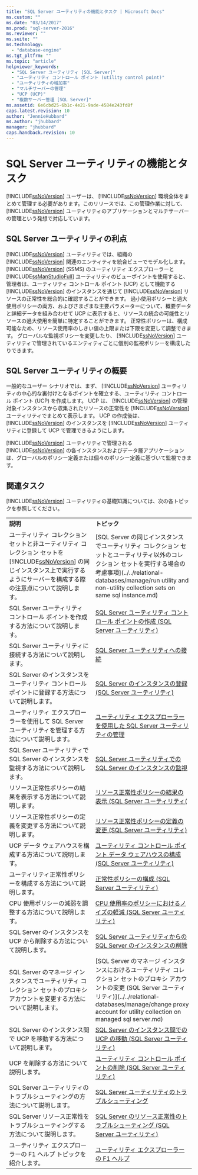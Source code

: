```yaml
---
title: "SQL Server ユーティリティの機能とタスク | Microsoft Docs"
ms.custom: ""
ms.date: "03/14/2017"
ms.prod: "sql-server-2016"
ms.reviewer: ""
ms.suite: ""
ms.technology: 
  - "database-engine"
ms.tgt_pltfrm: ""
ms.topic: "article"
helpviewer_keywords: 
  - "SQL Server ユーティリティ [SQL Server]"
  - "ユーティリティ コントロール ポイント (utility control point)"
  - "ユーティリティの増加率"
  - "マルチサーバーの管理"
  - "UCP (UCP)"
  - "複数サーバー管理 [SQL Server]"
ms.assetid: 6e6cbd25-6b1c-4e21-9ade-4584e243fd8f
caps.latest.revision: 10
author: "JennieHubbard"
ms.author: "jhubbard"
manager: "jhubbard"
caps.handback.revision: 10
---
```

# SQL Server ユーティリティの機能とタスク
  [!INCLUDE[ssNoVersion](../../includes/ssnoversion-md.md)] ユーザーは、 [!INCLUDE[ssNoVersion](../../includes/ssnoversion-md.md)] 環境全体をまとめて管理する必要があります。このリリースでは、この管理作業に対して、 [!INCLUDE[ssNoVersion](../../includes/ssnoversion-md.md)] ユーティリティのアプリケーションとマルチサーバーの管理という発想で対応しています。  
  
## SQL Server ユーティリティの利点  
 [!INCLUDE[ssNoVersion](../../includes/ssnoversion-md.md)] ユーティリティでは、組織の [!INCLUDE[ssNoVersion](../../includes/ssnoversion-md.md)] 関連のエンティティを統合ビューでモデル化します。 [!INCLUDE[ssNoVersion](../../includes/ssnoversion-md.md)] (SSMS) のユーティリティ エクスプローラーと [!INCLUDE[ssManStudioFull](../../includes/ssmanstudiofull-md.md)] ユーティリティのビューポイントを使用すると、管理者は、ユーティリティ コントロール ポイント (UCP) として機能する [!INCLUDE[ssNoVersion](../../includes/ssnoversion-md.md)] のインスタンスを通じて [!INCLUDE[ssNoVersion](../../includes/ssnoversion-md.md)] リソースの正常性を総合的に確認することができます。 過小使用ポリシーと過大使用ポリシーの両方、およびさまざまな主要パラメーターについて、概要データと詳細データを組み合わせて UCP に表示すると、リソースの統合の可能性とリソースの過大使用を簡単に特定することができます。 正常性ポリシーは、構成可能なため、リソース使用率のしきい値の上限または下限を変更して調整できます。 グローバルな監視ポリシーを変更したり、 [!INCLUDE[ssNoVersion](../../includes/ssnoversion-md.md)] ユーティリティで管理されているエンティティごとに個別の監視ポリシーを構成したりできます。  
  
##  <a name="typical_scenarios"></a> SQL Server ユーティリティの概要  
 一般的なユーザー シナリオでは、まず、 [!INCLUDE[ssNoVersion](../../includes/ssnoversion-md.md)] ユーティリティの中心的な裏付けとなるポイントを確立する、ユーティリティ コントロール ポイント (UCP) を作成します。 UCP は、 [!INCLUDE[ssNoVersion](../../includes/ssnoversion-md.md)] の管理対象インスタンスから収集されたリソースの正常性を [!INCLUDE[ssNoVersion](../../includes/ssnoversion-md.md)] ユーティリティでまとめて表示します。 UCP の作成後は、[!INCLUDE[ssNoVersion](../../includes/ssnoversion-md.md)] のインスタンスを [!INCLUDE[ssNoVersion](../../includes/ssnoversion-md.md)] ユーティリティに登録して UCP で管理できるようにします。  
  
 [!INCLUDE[ssNoVersion](../../includes/ssnoversion-md.md)] ユーティリティで管理される [!INCLUDE[ssNoVersion](../../includes/ssnoversion-md.md)] の各インスタンスおよびデータ層アプリケーションは、グローバルのポリシー定義または個々のポリシー定義に基づいて監視できます。  
  
## 関連タスク  
 [!INCLUDE[ssNoVersion](../../includes/ssnoversion-md.md)] ユーティリティの基礎知識については、次の各トピックを参照してください。  
  
|||  
|-|-|  
|**説明**|**トピック**|  
|ユーティリティ コレクション セットと非ユーティリティ コレクション セットを [!INCLUDE[ssNoVersion](../../includes/ssnoversion-md.md)] の同じインスタンス上で実行するようにサーバーを構成する際の注意点について説明します。|[SQL Server の同じインスタンスでユーティリティ コレクション セットとユーティリティ以外のコレクション セットを実行する場合の考慮事項](../../relational-databases/manage/run utility and non-utility collection sets on same sql instance.md)|  
|SQL Server ユーティリティ コントロール ポイントを作成する方法について説明します。|[SQL Server ユーティリティ コントロール ポイントの作成 &#40;SQL Server ユーティリティ&#41;](../../relational-databases/manage/create-a-sql-server-utility-control-point-sql-server-utility.md)|  
|SQL Server ユーティリティに接続する方法について説明します。|[SQL Server ユーティリティへの接続](../../relational-databases/manage/connect-to-a-sql-server-utility.md)|  
|SQL Server のインスタンスをユーティリティ コントロール ポイントに登録する方法について説明します。|[SQL Server のインスタンスの登録 &#40;SQL Server ユーティリティ&#41;](../../relational-databases/manage/enroll-an-instance-of-sql-server-sql-server-utility.md)|  
|ユーティリティ エクスプローラーを使用して SQL Server ユーティリティを管理する方法について説明します。|[ユーティリティ エクスプローラーを使用した SQL Server ユーティリティの管理](../../relational-databases/manage/use-utility-explorer-to-manage-the-sql-server-utility.md)|  
|SQL Server ユーティリティで SQL Server のインスタンスを監視する方法について説明します。|[SQL Server ユーティリティでの SQL Server のインスタンスの監視](../../relational-databases/manage/monitor-instances-of-sql-server-in-the-sql-server-utility.md)|  
|リソース正常性ポリシーの結果を表示する方法について説明します。|[リソース正常性ポリシーの結果の表示 &#40;SQL Server ユーティリティ&#40;](../../relational-databases/manage/view-resource-health-policy-results-sql-server-utility.md)|  
|リソース正常性ポリシーの定義を変更する方法について説明します。|[リソース正常性ポリシーの定義の変更 &#40;SQL Server ユーティリティ&#41;](../../relational-databases/manage/modify-a-resource-health-policy-definition-sql-server-utility.md)|  
|UCP データ ウェアハウスを構成する方法について説明します。|[ユーティリティ コントロール ポイント データ ウェアハウスの構成 &#40;SQL Server ユーティリティ&#41;](../../relational-databases/manage/configure-your-utility-control-point-data-warehouse-sql-server-utility.md)|  
|ユーティリティ正常性ポリシーを構成する方法について説明します。|[正常性ポリシーの構成 &#40;SQL Server ユーティリティ&#41;](../../relational-databases/manage/configure-health-policies-sql-server-utility.md)|  
|CPU 使用ポリシーの減弱を調整する方法について説明します。|[CPU 使用率のポリシーにおけるノイズの軽減 &#40;SQL Server ユーティリティ&#41;](../../relational-databases/manage/reduce-noise-in-cpu-utilization-policies-sql-server-utility.md)|  
|SQL Server のインスタンスを UCP から削除する方法について説明します。|[SQL Server ユーティリティからの SQL Server のインスタンスの削除](../../relational-databases/manage/remove-an-instance-of-sql-server-from-the-sql-server-utility.md)|  
|SQL Server のマネージ インスタンスでユーティリティ コレクション セットのプロキシ アカウントを変更する方法について説明します。|[SQL Server のマネージ インスタンスにおけるユーティリティ コレクション セットのプロキシ アカウントの変更 &#40;SQL Server ユーティリティ&#41;](../../relational-databases/manage/change proxy account for utility collection on managed sql server.md)|  
|SQL Server のインスタンス間で UCP を移動する方法について説明します。|[SQL Server のインスタンス間での UCP の移動 &#40;SQL Server ユーティリティ&#41;](../../relational-databases/manage/move-a-ucp-from-one-instance-of-sql-server-to-another-sql-server-utility.md)|  
|UCP を削除する方法について説明します。|[ユーティリティ コントロール ポイントの削除 &#40;SQL Server ユーティリティ&#41;](../../relational-databases/manage/remove-a-utility-control-point-sql-server-utility.md)|  
|SQL Server ユーティリティのトラブルシューティングの方法について説明します。|[SQL Server ユーティリティのトラブルシューティング](../Topic/Troubleshoot%20the%20SQL%20Server%20Utility.md)|  
|SQL Server リソース正常性をトラブルシューティングする方法について説明します。|[SQL Server のリソース正常性のトラブルシューティング &#40;SQL Server ユーティリティ&#41;](../../relational-databases/manage/troubleshoot-sql-server-resource-health-sql-server-utility.md)|  
|ユーティリティ エクスプローラーの F1 ヘルプ トピックを紹介します。|[ユーティリティ エクスプローラーの F1 ヘルプ](../../relational-databases/manage/ユーティリティ-エクスプローラーの-f1-ヘルプ.md)|  
  
  
